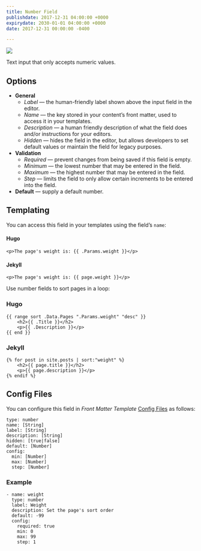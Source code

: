 ```yaml
---
title: Number Field
publishdate: 2017-12-31 04:00:00 +0000
expirydate: 2030-01-01 04:00:00 +0000
date: 2017-12-31 00:00:00 -0400

---
```


![](/uploads/2018/01/number-preview.png)

Text input that only accepts numeric values.

## Options

- **General**
  - _Label_ &mdash; the human-friendly label shown above the input field in the editor.
  - _Name_ &mdash; the key stored in your content’s front matter, used to access it in your templates.
  - _Description_ &mdash; a human friendly description of what the field does and/or instructions for your editors.
  - _Hidden_ &mdash; hides the field in the editor, but allows developers to set default values or maintain the field for legacy purposes.
- **Validation**
  - _Required_ &mdash; prevent changes from being saved if this field is empty.
  - _Minimum_ &mdash; the lowest number that may be entered in the field.
  - _Maximum_ &mdash; the highest number that may be entered in the field.
  - _Step_ &mdash; limits the field to only allow certain increments to be entered into the field.
- **Default** &mdash; supply a default number.



## Templating
You can access this field in your templates using the field’s `name`:

#### Hugo
```
<p>The page's weight is: {{ .Params.weight }}</p> 
```

#### Jekyll
```
<p>The page's weight is: {{ page.weight }}</p> 
```


Use number fields to sort pages in a loop:

### Hugo
```
{{ range sort .Data.Pages ".Params.weight" "desc" }}
    <h2>{{ .Title }}</h2>
    <p>{{ .Description }}</p>
{{ end }}
```

### Jekyll
```
{% for post in site.posts | sort:"weight" %}
    <h2>{{ page.title }}</h2>
    <p>{{ page.description }}</p>
{% endif %}
```

## Config Files
You can configure this field in _Front Matter Template_ [Config Files](/docs/settings/config-files/) as follows:

```
type: number
name: [String]
label: [String]
description: [String] 
hidden: [true|false]
default: [Number]
config:
  min: [Number]
  max: [Number]
  step: [Number]
```

### Example
```
- name: weight
  type: number
  label: Weight
  description: Set the page's sort order
  default: -99
  config:
    required: true
    min: 0
    max: 99
    step: 1
```
